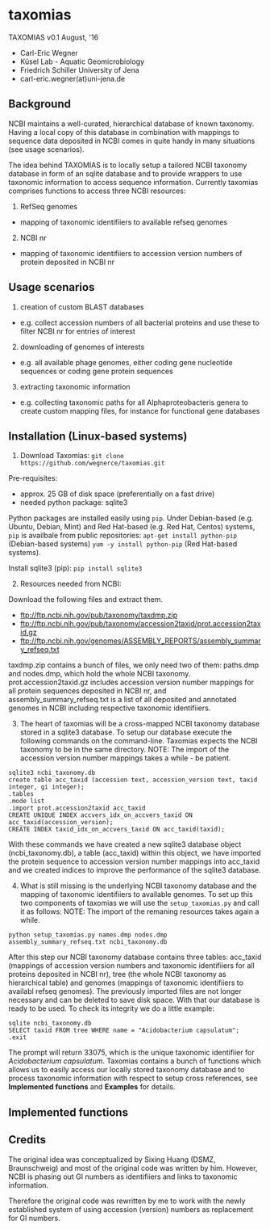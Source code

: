 # taxomias                                                                     
TAXOMIAS v0.1 August, '16


* Carl-Eric Wegner
* Küsel Lab - Aquatic Geomicrobiology
* Friedrich Schiller University of Jena
* carl-eric.wegner(at)uni-jena.de

## Background

NCBI maintains a well-curated, hierarchical database of known taxonomy. Having 
a local copy of this database in combination with mappings to sequence data deposited
in NCBI comes in quite handy in many situations (see usage scenarios).

The idea behind TAXOMIAS is to locally setup a tailored NCBI taxonomy database
in form of an sqlite database and to provide wrappers to use taxonomic information
to access sequence information. Currently taxomias comprises functions to access
three NCBI resources:

1. RefSeq genomes
  * mapping of taxonomic identifiiers to available refseq genomes
2. NCBI nr 
  * mapping of taxonomic identifiiers to accession version numbers of protein deposited in NCBI nr

## Usage scenarios

1. creation of custom BLAST databases 
  * e.g. collect accession numbers of all bacterial proteins and use these to filter NCBI nr for entries of interest
2. downloading of genomes of interests 
  * e.g. all available phage genomes, either coding gene nucleotide sequences or coding gene protein sequences
3. extracting taxonomic information
  * e.g. collecting taxonomic paths for all Alphaproteobacteris genera to create custom mapping files, for instance for functional gene databases

## Installation (Linux-based systems)

1. Download Taxomias: ``` git clone https://github.com/wegnerce/taxomias.git ```

  Pre-requisites:
  * approx. 25 GB of disk space (preferentially on a fast drive)
  * needed python package: sqlite3 
  
  Python packages are installed easily using ```pip```. Under Debian-based (e.g. Ubuntu, Debian, Mint) and Red Hat-based (e.g. Red Hat, Centos) systems, ``` pip ``` is availbale from public repositories: ```apt-get install python-pip ``` (Debian-based systems) ``` yum -y install python-pip ``` (Red Hat-based systems).

  Install sqlite3 (pip): ```pip install sqlite3```
  

2. Resources needed from NCBI:
 
  Download the following files and extract them.


  * ftp://ftp.ncbi.nih.gov/pub/taxonomy/taxdmp.zip
  * ftp://ftp.ncbi.nih.gov/pub/taxonomy/accession2taxid/prot.accession2taxid.gz
  * ftp://ftp.ncbi.nih.gov/genomes/ASSEMBLY_REPORTS/assembly_summary_refseq.txt

  taxdmp.zip contains a bunch of files, we only need two of them: paths.dmp and nodes.dmp, which hold the whole NCBI taxonomy. prot.accession2taxid.gz includes accession version number mappings for all protein sequences deposited in NCBI nr, and assembly_summary_refseq.txt is a list of all deposited and annotated genomes in NCBI including respective taxonomic identifiiers.

3. The heart of taxomias will be a cross-mapped NCBI taxonomy database stored in a sqlite3 database.
   To setup our database execute the following commands on the command-line. Taxomias expects the NCBI taxonomy to be in the same directory.
   NOTE: The import of the accession version number mappings takes a while - be patient.

  ``` shell
  sqlite3 ncbi_taxonomy.db
  create table acc_taxid (accession text, accession_version text, taxid integer, gi integer);
  .tables
  .mode list
  .import prot.accession2taxid acc_taxid 
  CREATE UNIQUE INDEX accvers_idx_on_accvers_taxid ON acc_taxid(accession_version);
  CREATE INDEX taxid_idx_on_accvers_taxid ON acc_taxid(taxid);
  ```

  With these commands we have created a new sqlite3 database object (ncbi_taxonomy.db), a table (acc_taxid) 
  within this object, we have imported the protein sequence to accession version number mappings into acc_taxid and we created
  indices to improve the performance of the sqlite3 database.

4. What is still missing is the underlying NCBI taxonomy database and the mapping of taxonomic identifiiers to available      genomes. To set up this two components of taxomias we will use the ``` setup_taxomias.py ``` and call it as follows:
NOTE: The import of the remaning resources takes again a while.

  ``` shell
  python setup_taxomias.py names.dmp nodes.dmp assembly_summary_refseq.txt ncbi_taxonomy.db
  ```
  After this step our NCBI taxonomy database contains three tables: acc_taxid (mappings of accession version numbers and taxonomic identifiiers for all proteins deposited in NCBI nr), tree (the whole NCBI taxonomy as hierarchical table) and genomes (mappings of taxonomic identifiiers to availabl refseq genomes). The previously imported files are not longer necessary and can be deleted to save disk space. With that our database is ready to be used. To check its integrity we do a little example:
  
  ``` shell
  sqlite ncbi_taxonomy.db
  SELECT taxid FROM tree WHERE name = "Acidobacterium capsulatum";
  .exit
  ```
  
  The prompt will return 33075, which is the unique taxonomic identifiier for _Acidobacterium capsulatum_. Taxomias contains a bunch of functions which allows us to easily access our locally stored taxonomy database and to process taxonomic information with respect to setup cross references, see __Implemented functions__ and __Examples__ for details.
  
## Implemented functions

  
  
	
## Credits
The original idea was conceptualized by Sixing Huang (DSMZ, Braunschweig) and most of the original code was written by him. However, NCBI is phasing out GI numbers as identifiiers and links to taxonomic information. 

Therefore the original code was rewritten by me to work with the newly established system of using accession (version) numbers as replacement for GI numbers.

